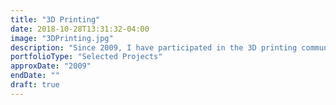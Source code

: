 ```yaml
---
title: "3D Printing"
date: 2018-10-28T13:31:32-04:00
image: "3DPrinting.jpg"
description: "Since 2009, I have participated in the 3D printing community as a hardware and software developer. I have worked with several pioneering printers, discovering hardware and firmware flaws and submitting patches on such models as the original Makerbot Cupcake CNC and Ultimaker 1 and several software projects such as Printrun, Marlin and Slic3r."
portfolioType: "Selected Projects"
approxDate: "2009"
endDate: ""
draft: true
---
```


